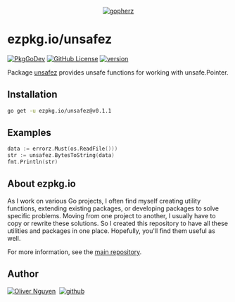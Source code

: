 <div align="center">

[![gopherz](https://ezpkg.io/_/gopherz.svg)](https://ezpkg.io)

</div>

# ezpkg.io/unsafez

[![PkgGoDev](https://pkg.go.dev/badge/ezpkg.io/unsafez)](https://pkg.go.dev/ezpkg.io/unsafez)
[![GitHub License](https://img.shields.io/github/license/ezpkg/unsafez)](https://github.com/ezpkg/unsafez/tree/main/LICENSE)
[![version](https://img.shields.io/github/v/tag/ezpkg/unsafez?label=version)](https://pkg.go.dev/ezpkg.io/unsafez?tab=versions)

Package [unsafez](https://pkg.go.dev/ezpkg.io/unsafez) provides unsafe functions for working with unsafe.Pointer.

## Installation

```sh
go get -u ezpkg.io/unsafez@v0.1.1
```

## Examples

```go
data := errorz.Must(os.ReadFile()))
str := unsafez.BytesToString(data)
fmt.Println(str)
```

## About ezpkg.io

As I work on various Go projects, I often find myself creating utility functions, extending existing packages, or developing packages to solve specific problems. Moving from one project to another, I usually have to copy or rewrite these solutions. So I created this repository to have all these utilities and packages in one place. Hopefully, you'll find them useful as well.

For more information, see the [main repository](https://github.com/ezpkg/ezpkg).

## Author

[![Oliver Nguyen](https://olivernguyen.io/_/badge.svg)](https://olivernguyen.io)&nbsp;&nbsp;[![github](https://img.shields.io/badge/GitHub-100000?style=for-the-badge&logo=github&logoColor=white)](https://github.com/iOliverNguyen)
